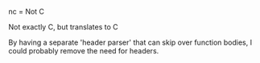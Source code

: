 nc = Not C

Not exactly C, but translates to C

By having a separate 'header parser' that can skip over
function bodies, I could probably remove the need for
headers.
